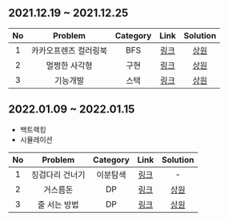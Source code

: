 ## 2021.12.19 ~ 2021.12.25

| No | Problem | Category | Link | Solution |
| :-: | :-: | :-: | :-: | :-: |
| 1 | 카카오프렌즈 컬러링북 | BFS | [링크](https://programmers.co.kr/learn/courses/30/lessons/1829) | [상원](https://github.com/Brandnew-one/Coding_test/blob/master/sangwon/Programmers/1829.cpp)  |
| 2 | 멀쩡한 사각형 | 구현 | [링크](https://programmers.co.kr/learn/courses/30/lessons/62048) | [상원](https://github.com/Brandnew-one/Coding_test/blob/master/sangwon/Programmers/62048.cpp)  |
| 3 | 기능개발 | 스택 | [링크](https://programmers.co.kr/learn/courses/30/lessons/42586) | [상원](https://github.com/Brandnew-one/Coding_test/blob/master/sangwon/Programmers/42586.cpp)  |


## 2022.01.09 ~ 2022.01.15

* 백트랙킹
* 시뮬레이션

| No | Problem | Category | Link | Solution |
| :-: | :-: | :-: | :-: | :-: |
| 1 | 징검다리 건너기 | 이분탐색 | [링크](https://programmers.co.kr/learn/courses/30/lessons/64062) | -  |
| 2 | 거스름돈 | DP | [링크](https://programmers.co.kr/learn/courses/30/lessons/12907) | [상원](https://github.com/Brandnew-one/Coding_test/blob/master/sangwon/Programmers/12907.cpp)  |
| 3 | 줄 서는 방법 | DP | [링크](https://programmers.co.kr/learn/courses/30/lessons/12936) | [상원](https://github.com/Brandnew-one/Coding_test/blob/master/sangwon/Programmers/12936.cpp)  |
